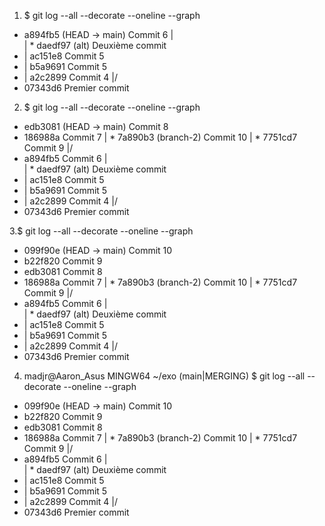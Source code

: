 1. $ git log --all --decorate --oneline --graph
*   a894fb5 (HEAD -> main) Commit 6
|\
| * daedf97 (alt) Deuxième commit
* | ac151e8 Commit 5
* | b5a9691 Commit 5
* | a2c2899 Commit 4
|/
* 07343d6 Premier commit

2. $ git log --all --decorate --oneline --graph
* edb3081 (HEAD -> main) Commit 8
* 186988a Commit 7
| * 7a890b3 (branch-2) Commit 10
| * 7751cd7 Commit 9
|/
*   a894fb5 Commit 6
|\
| * daedf97 (alt) Deuxième commit
* | ac151e8 Commit 5
* | b5a9691 Commit 5
* | a2c2899 Commit 4
|/
* 07343d6 Premier commit

3.$ git log --all --decorate --oneline --graph
* 099f90e (HEAD -> main) Commit 10
* b22f820 Commit 9
* edb3081 Commit 8
* 186988a Commit 7
| * 7a890b3 (branch-2) Commit 10
| * 7751cd7 Commit 9
|/
*   a894fb5 Commit 6
|\
| * daedf97 (alt) Deuxième commit
* | ac151e8 Commit 5
* | b5a9691 Commit 5
* | a2c2899 Commit 4
|/
* 07343d6 Premier commit

4. madjr@Aaron_Asus MINGW64 ~/exo (main|MERGING)
$ git log --all --decorate --oneline --graph
* 099f90e (HEAD -> main) Commit 10
* b22f820 Commit 9
* edb3081 Commit 8
* 186988a Commit 7
| * 7a890b3 (branch-2) Commit 10
| * 7751cd7 Commit 9
|/
*   a894fb5 Commit 6
|\
| * daedf97 (alt) Deuxième commit
* | ac151e8 Commit 5
* | b5a9691 Commit 5
* | a2c2899 Commit 4
|/
* 07343d6 Premier commit

